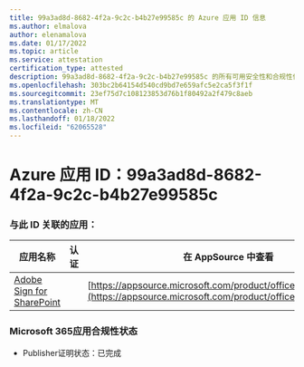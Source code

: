 ```yaml
---
title: 99a3ad8d-8682-4f2a-9c2c-b4b27e99585c 的 Azure 应用 ID 信息
ms.author: elmalova
author: elenamalova
ms.date: 01/17/2022
ms.topic: article
ms.service: attestation
certification_type: attested
description: 99a3ad8d-8682-4f2a-9c2c-b4b27e99585c 的所有可用安全性和合规性信息。
ms.openlocfilehash: 303bc2b64154d540cd9bd7e659afc5e2ca5f3f1f
ms.sourcegitcommit: 23ef75d7c108123853d76b1f80492a2f479c8aeb
ms.translationtype: MT
ms.contentlocale: zh-CN
ms.lasthandoff: 01/18/2022
ms.locfileid: "62065528"
---
```

# <a name="azure-app-id-99a3ad8d-8682-4f2a-9c2c-b4b27e99585c"></a>Azure 应用 ID：99a3ad8d-8682-4f2a-9c2c-b4b27e99585c


### <a name="apps-associated-with-this-id"></a>与此 ID 关联的应用：
| **应用名称** | **认证** | **在 AppSource 中查看** |
|--------------|---------------|-----------------------|
| [Adobe Sign for SharePoint](https://docs.microsoft.com/microsoft-365-app-certification/forward/WA104381012) |  | [https://appsource.microsoft.com/product/office/WA104381012](https://appsource.microsoft.com/product/office/WA104381012) |

### <a name="microsoft-365-app-compliance-status"></a>Microsoft 365应用合规性状态
- Publisher证明状态：已完成
